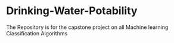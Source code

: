 # Drinking-Water-Potability
The Repository is for the capstone project on all Machine learning Classification Algorithms
